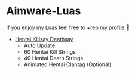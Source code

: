 # Aimware-Luas
If you enjoy my Luas feel free to +rep my [profile](https://aimware.net/forum/user/419881/reputation/add) 🤡
* [Hentai Killsay Deathsay](https://aimware.net/forum/thread/151605)
  * Auto Update
  * 60 Hentai Kill Strings
  * 40 Hentai Death Strings
  * Animated Hentai Clantag (Optional)
  
